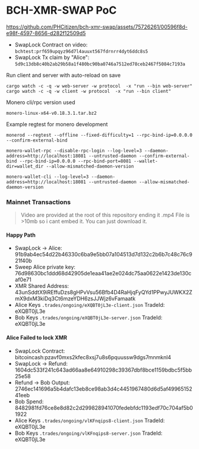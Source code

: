 # BCH-XMR-SWAP PoC



https://github.com/PHCitizen/bch-xmr-swap/assets/75726261/00596f8d-e98f-4597-8656-d282f12509d5



- SwapLock Contract on video: `bchtest:prf659upqyz96d7l4auuxt567fdrnrr4dyt6ddc8s5`
- SwapLock Tx claim by "Alice": `5d9c13db8c40b2ab29b58a1f480bc90ba0746a7512ed78ceb2467f5084c7193a`


Run client and server with auto-reload on save
```
cargo watch -c -q -w web-server -w protocol  -x "run --bin web-server"
cargo watch -c -q -w client -w protocol  -x "run --bin client"
```

Monero cli/rpc version used 
```
monero-linux-x64-v0.18.3.1.tar.bz2
```

Example regtest for monero development
```
monerod --regtest --offline --fixed-difficulty=1 --rpc-bind-ip=0.0.0.0 --confirm-external-bind 

monero-wallet-rpc --disable-rpc-login --log-level=3 --daemon-address=http://localhost:18081 --untrusted-daemon --confirm-external-bind --rpc-bind-ip=0.0.0.0 --rpc-bind-port=8081 --wallet-dir=wallet_dir --allow-mismatched-daemon-version

monero-wallet-cli --log-level=3 --daemon-address=http://localhost:18081 --untrusted-daemon --allow-mismatched-daemon-version
```

### Mainnet Transactions

> Video are provided at the root of this repository ending it .mp4
> File is >10mb so i cant embed it. You can just download it.

#### Happy Path
- SwapLock -> Alice: 91b9ab4ec54d22b46330c6ba9e5bb07a104513d7d132c2b6b7c48c76c921f40b
- Sweep Alice private key: 76d98630bc1ddd68d42905de1eaa41ae2e024dc75aa0622e1423de130caf0e71
- XMR Shared Address: 43unSddtX9iREffuDzs8gHPvVsu56Bfb4D4RaHjqFyQYd1PPwyJUWKX2ZmX9dxM3kiDq3Ct6mzeYDH6zsJJWjz6vFamaatk
- Alice Keys `.trades/ongoing/eXQBT0jL3e-client.json` TradeId: eXQBT0jL3e
- Bob Keys `.trades/ongoing/eXQBT0jL3e-server.json` TradeId: eXQBT0jL3e

#### Alice Failed to lock XMR
- SwapLock Contract: bitcoincash:pzavf0mxs2kfec8xsj7u8s6pquussw9dgs7mnmknl4
- SwapLock -> Refund: 1604dc533f241c643ad66aa8e64910298c39367dbf8bce1159bdbc5f5bb25e58
- Refund -> Bob Output: 2746ec141696a5b4dafc13eb8ce98ab3d4c4451967480d6d5af4996515241eeb
- Bob Spend: 8482981fd76ce8e8d82c2d299828941070fedebfdc1193edf70c704af5b01922
- Alice Keys `.trades/ongoing/vlKFnqips8-client.json` TradeId: eXQBT0jL3e
- Bob Keys `.trades/ongoing/vlKFnqips8-server.json` TradeId: eXQBT0jL3e